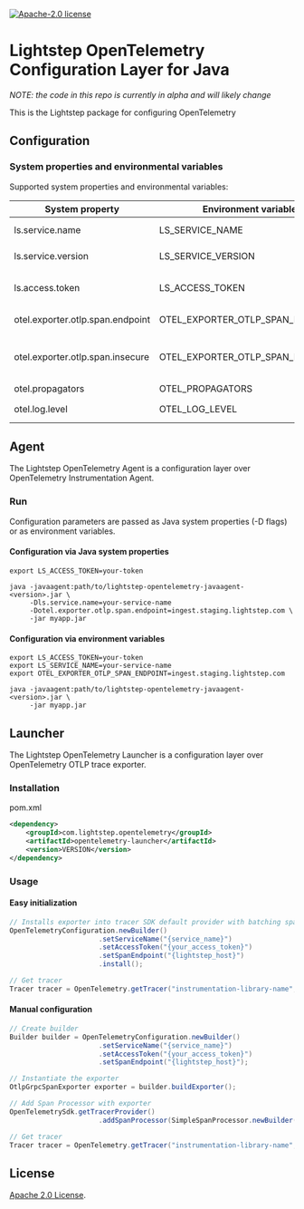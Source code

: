 [![Apache-2.0 license](https://img.shields.io/badge/license-Apache%202.0-blue.svg)](https://opensource.org/licenses/Apache-2.0)

# Lightstep OpenTelemetry Configuration Layer for Java

_NOTE: the code in this repo is currently in alpha and will likely change_

This is the Lightstep package for configuring OpenTelemetry

## Configuration

###  System properties and environmental variables
Supported system properties and environmental variables:

| System property                  | Environment variable             | Purpose                         | Default              | 
|----------------------------------|----------------------------------|---------------------------------|----------------------|       
| ls.service.name                  | LS_SERVICE_NAME                  | Service name                    |                      |                        
| ls.service.version               | LS_SERVICE_VERSION               | Service version                 |                      |                        
| ls.access.token                  | LS_ACCESS_TOKEN                  | Token for Lightstep access      |                      |                        
| otel.exporter.otlp.span.endpoint | OTEL_EXPORTER_OTLP_SPAN_ENDPOINT | Satellite URL                   | ingest.lightstep.com |
| otel.exporter.otlp.span.insecure | OTEL_EXPORTER_OTLP_SPAN_INSECURE | Use insecure transport or not   | false                |
| otel.propagators                 | OTEL_PROPAGATORS                 | Propagator                      | b3                   |
| otel.log.level                   | OTEL_LOG_LEVEL                   | Log level for agent             | info                 |

## Agent
The Lightstep OpenTelemetry Agent is a configuration layer over OpenTelemetry Instrumentation Agent.

### Run

Configuration parameters are passed as Java system properties (-D flags) or as environment variables.

#### Configuration via Java system properties

```shell script
export LS_ACCESS_TOKEN=your-token

java -javaagent:path/to/lightstep-opentelemetry-javaagent-<version>.jar \
     -Dls.service.name=your-service-name
     -Dotel.exporter.otlp.span.endpoint=ingest.staging.lightstep.com \
     -jar myapp.jar
```

#### Configuration via environment variables

```shell script
export LS_ACCESS_TOKEN=your-token
export LS_SERVICE_NAME=your-service-name
export OTEL_EXPORTER_OTLP_SPAN_ENDPOINT=ingest.staging.lightstep.com

java -javaagent:path/to/lightstep-opentelemetry-javaagent-<version>.jar \
     -jar myapp.jar
```


## Launcher

The Lightstep OpenTelemetry Launcher is a configuration layer over OpenTelemetry OTLP trace exporter.

### Installation

pom.xml

```xml
<dependency>
    <groupId>com.lightstep.opentelemetry</groupId>
    <artifactId>opentelemetry-launcher</artifactId>
    <version>VERSION</version>
</dependency>
```

### Usage

#### Easy initialization

```java
// Installs exporter into tracer SDK default provider with batching span processor.
OpenTelemetryConfiguration.newBuilder()
                      .setServiceName("{service_name}")
                      .setAccessToken("{your_access_token}")
                      .setSpanEndpoint("{lightstep_host}")
                      .install();

// Get tracer
Tracer tracer = OpenTelemetry.getTracer("instrumentation-library-name", "1.0.0");
```

#### Manual configuration

```java
// Create builder
Builder builder = OpenTelemetryConfiguration.newBuilder()
                      .setServiceName("{service_name}")
                      .setAccessToken("{your_access_token}")
                      .setSpanEndpoint("{lightstep_host}");

// Instantiate the exporter
OtlpGrpcSpanExporter exporter = builder.buildExporter();

// Add Span Processor with exporter
OpenTelemetrySdk.getTracerProvider()
                      .addSpanProcessor(SimpleSpanProcessor.newBuilder(exporter).build());

// Get tracer
Tracer tracer = OpenTelemetry.getTracer("instrumentation-library-name", "1.0.0");
```

## License

[Apache 2.0 License](./LICENSE).
